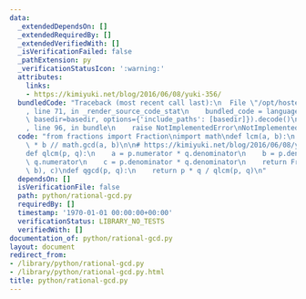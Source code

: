 ```yaml
---
data:
  _extendedDependsOn: []
  _extendedRequiredBy: []
  _extendedVerifiedWith: []
  _isVerificationFailed: false
  _pathExtension: py
  _verificationStatusIcon: ':warning:'
  attributes:
    links:
    - https://kimiyuki.net/blog/2016/06/08/yuki-356/
  bundledCode: "Traceback (most recent call last):\n  File \"/opt/hostedtoolcache/Python/3.9.6/x64/lib/python3.9/site-packages/onlinejudge_verify/documentation/build.py\"\
    , line 71, in _render_source_code_stat\n    bundled_code = language.bundle(stat.path,\
    \ basedir=basedir, options={'include_paths': [basedir]}).decode()\n  File \"/opt/hostedtoolcache/Python/3.9.6/x64/lib/python3.9/site-packages/onlinejudge_verify/languages/python.py\"\
    , line 96, in bundle\n    raise NotImplementedError\nNotImplementedError\n"
  code: "from fractions import Fraction\nimport math\ndef lcm(a, b):\n    return a\
    \ * b // math.gcd(a, b)\n\n# https://kimiyuki.net/blog/2016/06/08/yuki-356/\n\
    def qlcm(p, q):\n    a = p.numerator * q.denominator\n    b = p.denominator *\
    \ q.numerator\n    c = p.denominator * q.denominator\n    return Fraction(lcm(a,\
    \ b), c)\ndef qgcd(p, q):\n    return p * q / qlcm(p, q)\n"
  dependsOn: []
  isVerificationFile: false
  path: python/rational-gcd.py
  requiredBy: []
  timestamp: '1970-01-01 00:00:00+00:00'
  verificationStatus: LIBRARY_NO_TESTS
  verifiedWith: []
documentation_of: python/rational-gcd.py
layout: document
redirect_from:
- /library/python/rational-gcd.py
- /library/python/rational-gcd.py.html
title: python/rational-gcd.py
---
```

